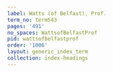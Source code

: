 ```yaml
---
label: Watts (of Belfast), Prof.
term_no: term543
pages: '491'
no_spaces: WattsofBelfastProf
pid: wattsofbelfastprof
order: '1006'
layout: generic_index_term
collection: index-headings
---
```

